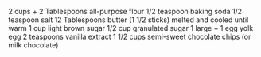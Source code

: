 2 cups + 2 Tablespoons all-purpose flour
1/2 teaspoon baking soda
1/2 teaspoon salt
12 Tablespoons butter (1 1/2 sticks) melted and cooled until warm
1 cup light brown sugar
1/2 cup granulated sugar
1 large + 1 egg yolk egg
2 teaspoons vanilla extract
1 1/2 cups semi-sweet chocolate chips (or milk chocolate)